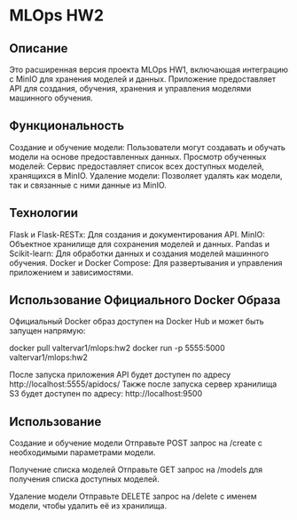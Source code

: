 # MLOps HW2

## Описание
Это расширенная версия проекта MLOps HW1, включающая интеграцию с MinIO для хранения моделей и данных. Приложение предоставляет API для создания, обучения, хранения и управления моделями машинного обучения.

## Функциональность
Создание и обучение модели: Пользователи могут создавать и обучать модели на основе предоставленных данных.
Просмотр обученных моделей: Сервис предоставляет список всех доступных моделей, хранящихся в MinIO.
Удаление модели: Позволяет удалять как модели, так и связанные с ними данные из MinIO.

## Технологии
Flask и Flask-RESTx: Для создания и документирования API.
MinIO: Объектное хранилище для сохранения моделей и данных.
Pandas и Scikit-learn: Для обработки данных и создания моделей машинного обучения.
Docker и Docker Compose: Для развертывания и управления приложением и зависимостями.

## Использование Официального Docker Образа
Официальный Docker образ доступен на Docker Hub и может быть запущен напрямую:

docker pull valtervar1/mlops:hw2
docker run -p 5555:5000 valtervar1/mlops:hw2

После запуска приложения API будет доступен по адресу http://localhost:5555/apidocs/
Также после запуска сервер хранилища S3 будет доступен по адресу: http://localhost:9500 

## Использование
Создание и обучение модели
Отправьте POST запрос на /create с необходимыми параметрами модели.

Получение списка моделей
Отправьте GET запрос на /models для получения списка доступных моделей.

Удаление модели
Отправьте DELETE запрос на /delete с именем модели, чтобы удалить её из хранилища.